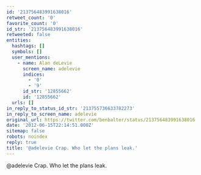 ```yaml
---
id: '213756483991638016'
retweet_count: '0'
favorite_count: '0'
id_str: '213756483991638016'
retweeted: false
entities:
  hashtags: []
  symbols: []
  user_mentions:
    - name: Alan deLevie
      screen_name: adelevie
      indices:
        - '0'
        - '9'
      id_str: '12855662'
      id: '12855662'
  urls: []
in_reply_to_status_id_str: '213755736633782273'
in_reply_to_screen_name: adelevie
original_url: https://twitter.com/benbalter/status/213756483991638016
date: '2012-06-15T22:14:51.000Z'
sitemap: false
robots: noindex
reply: true
title: '@adelevie Crap. Who let the plans leak.'
---
```


@adelevie Crap. Who let the plans leak.